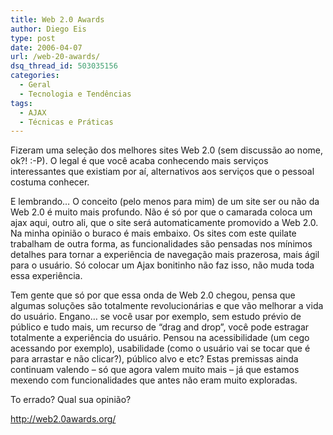 ```yaml
---
title: Web 2.0 Awards
author: Diego Eis
type: post
date: 2006-04-07
url: /web-20-awards/
dsq_thread_id: 503035156
categories:
  - Geral
  - Tecnologia e Tendências
tags:
  - AJAX
  - Técnicas e Práticas
---
```


Fizeram uma seleção dos melhores sites Web 2.0 (sem discussão ao nome, ok?! &#58;&#45;&#80;). O legal é que você acaba conhecendo mais serviços interessantes que existiam por aí, alternativos aos serviços que o pessoal costuma conhecer.

E lembrando&#8230; O conceito (pelo menos para mim) de um site ser ou não da Web 2.0 é muito mais profundo. Não é só por que o camarada coloca um ajax aqui, outro ali, que o site será automaticamente promovido a Web 2.0. Na minha opinião o buraco é mais embaixo. Os sites com este quilate trabalham de outra forma, as funcionalidades são pensadas nos mínimos detalhes para tornar a experiência de navegação mais prazerosa, mais ágil para o usuário. Só colocar um Ajax bonitinho não faz isso, não muda toda essa experiência.

Tem gente que só por que essa onda de Web 2.0 chegou, pensa que algumas soluções são totalmente revolucionárias e que vão melhorar a vida do usuário. Engano&#8230; se você usar por exemplo, sem estudo prévio de público e tudo mais, um recurso de &#8220;drag and drop&#8221;, você pode estragar totalmente a experiência do usuário. Pensou na acessibilidade (um cego acessando por exemplo), usabilidade (como o usuário vai se tocar que é para arrastar e não clicar?), público alvo e etc? Estas premissas ainda continuam valendo &#8211; só que agora valem muito mais &#8211; já que estamos mexendo com funcionalidades que antes não eram muito exploradas.

To errado? Qual sua opinião?

http://web2.0awards.org/